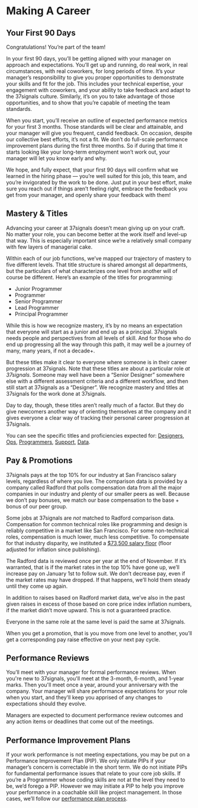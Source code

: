 # Making A Career

## Your First 90 Days

Congratulations! You’re part of the team!

In your first 90 days, you’ll be getting aligned with your manager on approach and expectations. You’ll get up and running, do real work, in real circumstances, with real coworkers, for long periods of time. It’s your manager’s responsibility to give you proper opportunities to demonstrate your skills and fit for the job. This includes your technical expertise, your engagement with coworkers, and your ability to take feedback and adapt to the 37signals culture. Similarly, it’s on you to take advantage of those opportunities, and to show that you’re capable of meeting the team standards.

When you start, you’ll receive an outline of expected performance metrics for your first 3 months. Those standards will be clear and attainable, and your manager will give you frequent, candid feedback. On occasion, despite our collective best efforts, it’s not a fit. We don’t do full-scale performance improvement plans during the first three months. So if during that time it starts looking like your long-term employment won’t work out, your manager will let you know early and why.

We hope, and fully expect, that your first 90 days will confirm what we learned in the hiring phase — you’re well suited for this job, this team, and you’re invigorated by the work to be done. Just put in your best effort, make sure you reach out if things aren’t feeling right, embrace the feedback you get from your manager, and openly share your feedback with them!

## Mastery & Titles

Advancing your career at 37signals doesn’t mean giving up on your craft. No matter your role, you can become better at the work itself and level-up that way. This is especially important since we’re a relatively small company with few layers of managerial cake.

Within each of our job functions, we’ve mapped our trajectory of mastery to five different levels. That title structure is shared amongst all departments, but the particulars of what characterizes one level from another will of course be different. Here’s an example of the titles for programming:

* Junior Programmer
* Programmer
* Senior Programmer
* Lead Programmer
* Principal Programmer

While this is how we recognize mastery, it’s by no means an expectation that everyone will start as a junior and end up as a principal. 37signals needs people and perspectives from all levels of skill. And for those who do end up progressing all the way through this path, it may well be a journey of many, many years, if not a decade+.

But these titles make it clear to everyone where someone is in their career progression at 37signals. Note that these titles are about a particular role _at 37signals_. Someone may well have been a “Senior Designer” somewhere else with a different assessment criteria and a different workflow, and then still start at 37signals as a “Designer”. We recognize mastery and titles at 37signals for the work done at 37signals.

Day to day, though, these titles aren’t really much of a factor. But they do give newcomers another way of orienting themselves at the company and it gives everyone a clear way of tracking their personal career progression at 37signals.

You can see the specific titles and proficiencies expected for: [Designers](https://github.com/basecamp/handbook/blob/master/titles-for-designers.md), [Ops](https://github.com/basecamp/handbook/blob/master/titles-for-ops.md), [Programmers](https://github.com/basecamp/handbook/blob/master/titles-for-programmers.md), [Support](https://github.com/basecamp/handbook/blob/master/titles-for-support.md), [Data](https://github.com/basecamp/handbook/blob/master/titles-for-data.md).

## Pay & Promotions

37signals pays at the top 10% for our industry at San Francisco salary levels, regardless of where you live. The comparison data is provided by a company called Radford that polls compensation data from all the major companies in our industry and plenty of our smaller peers as well. Because we don’t pay bonuses, we match our base compensation to the base + bonus of our peer group.

Some jobs at 37signals are *not* matched to Radford comparison data. Compensation for common technical roles like programming and design is reliably competitive in a market like San Francisco. For some non-technical roles, compensation is much lower, much less competitive. To compensate for that industry disparity, we instituted a [$73,500 salary floor](https://m.signalvnoise.com/minimum-pay-at-basecamp-is-now-70000/) (floor adjusted for inflation since publishing).

The Radford data is reviewed once per year at the end of November. If it’s warranted, that is if the market rates in the top 10% have gone up, we’ll increase pay on January 1st to follow suit. We don’t decrease pay, even if the market rates may have dropped. If that happens, we’ll hold them steady until they come up again.

In addition to raises based on Radford market data, we’ve also in the past given raises in excess of those based on core price index inflation numbers, if the market didn’t move upward. This is not a guaranteed practice.

Everyone in the same role at the same level is paid the same at 37signals.

When you get a promotion, that is you move from one level to another, you’ll get a corresponding pay raise effective on your next pay cycle.

## Performance Reviews

You’ll meet with your manager for formal performance reviews. When you're new to 37signals, you'll meet at the 3-month, 6-month, and 1-year marks. Then you'll meet once a year, around your anniversary with the company. Your manager will share performance expectations for your role when you start, and they'll keep you apprised of any changes to expectations should they evolve.

Managers are expected to document performance review outcomes and any action items or deadlines that come out of the meetings.

## Performance Improvement Plans

If your work performance is not meeting expectations, you may be put on a Performance Improvement Plan (PIP). We only initiate PIPs if your manager’s concern is correctable in the short term. We do not initiate PIPs for fundamental performance issues that relate to your core job skills. If you’re a Programmer whose coding skills are not at the level they need to be, we’d forego a PIP. However we may initiate a PIP to help you improve your performance in a coachable skill like project management. In those cases, we’ll follow our [performance plan process](https://github.com/basecamp/handbook/blob/master/performance-plans.md#performance-plan-process).
